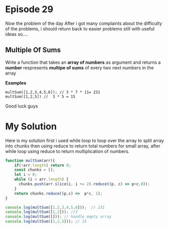 
# Episode 29

Now the problem of the day
After i got many complaints about the difficulty of the problems, i should return back to easier problems still with useful ideas so....

## Multiple Of Sums

Write a function that takes an **array of numbers** as argument and returns a **number** respresents **multipe of sums** of every two next numbers in the array

**Examples**
```
multSum([1,2,3,4,5,6]); // 3 * 7 * 11= 231
multSum([1,2,5]) //  3 * 5 = 15
```
Good luck guys

# My Solution

Here is my solution first i used while loop to loop over the array to split array into chunks then using reduce to return total numbers for small array, after while loop using reduce to return multiplication of numbers.

```javascript
function multSum(arr){
    if(!arr.length) return 0;
    const chunks = [];
    let i = 0;
    while (i < arr.length) {
      chunks.push(arr.slice(i, i += 2).reduce((p, c) => p+c,0));
    }
    return chunks.reduce((p,c) =>  p*c, 1);
}

console.log(multSum([1,2,3,4,5,6]));  // 231
console.log(multSum([1,2])); //3
console.log(multSum([])); // handle empty array
console.log(multSum([1,2,5])); // 15

```
